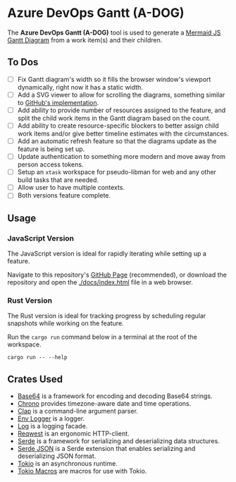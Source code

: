 # Azure DevOps Gantt (A-DOG)

The **Azure DevOps Gantt (A-DOG)** tool is used to generate a [Mermaid JS](https://mermaid.js.org/) [Gantt Diagram](https://mermaid.js.org/syntax/gantt.html) from a work item(s) and their children.

## To Dos

- [ ] Fix Gantt diagram's width so it fills the browser window's viewport dynamically, right now it has a static width.
- [ ] Add a SVG viewer to allow for scrolling the diagrams, something similar to [GitHub's implementation](https://github.com/mermaid-js/mermaid?tab=readme-ov-file#gantt-chart-docs---live-editor).
- [ ] Add ability to provide number of resources assigned to the feature, and split the child work items in the Gantt diagram based on the count.
- [ ] Add ability to create resource-specific blockers to better assign child work items and/or give better timeline estimates with the circumstances.
- [ ] Add an automatic refresh feature so that the diagrams update as the feature is being set up.
- [ ] Update authentication to something more modern and move away from person access tokens.
- [ ] Setup an `xtask` workspace for pseudo-libman for web and any other build tasks that are needed.
- [ ] Allow user to have multiple contexts.
- [ ] Both versions feature complete.

## Usage

### JavaScript Version

The JavaScript version is ideal for rapidly iterating while setting up a feature.

Navigate to this repository's [GitHub Page](https://onyxnox.github.io/AzureDevOpsGantt/) (recommended), or download the repository and open the [./docs/index.html](./docs/index.html) file in a web browser.

### Rust Version

The Rust version is ideal for tracking progress by scheduling regular snapshots while working on the feature.

Run the `cargo run` command below in a terminal at the root of the workspace.

```shell
cargo run -- --help
```

## Crates Used

- [Base64](https://github.com/marshallpierce/rust-base64) is a framework for encoding and decoding Base64 strings.
- [Chrono](https://github.com/chronotope/chrono) provides timezone-aware date and time operations.
- [Clap](https://github.com/clap-rs/clap) is a command-line argument parser.
- [Env Logger](https://github.com/rust-cli/env_logger) is a logger.
- [Log](https://github.com/rust-lang/log) is a logging facade.
- [Reqwest](https://github.com/seanmonstar/reqwest) is an ergonomic HTTP-client.
- [Serde](https://github.com/serde-rs/serde) is a framework for serializing and deserializing data structures.
- [Serde JSON](https://github.com/serde-rs/json) is a Serde extension that enables serializing and deserializing JSON format.
- [Tokio](https://github.com/tokio-rs/tokio) is an asynchronous runtime.
- [Tokio Macros](https://github.com/tokio-rs/tokio/tree/master/tokio-macros) are macros for use with Tokio.